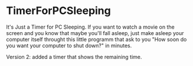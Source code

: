 # TimerForPCSleeping
It's Just a Timer for PC Sleeping. If you want to watch a movie on the screen and you know that maybe you'll fall asleep, just make asleep your computer itself
throught this little programm that ask to you "How soon do you want your computer to shut down?" in minutes.

Version 2: added a timer that shows the remaining time.
